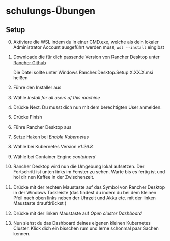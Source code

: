 # schulungs-Übungen

## Setup

0. Aktiviere die WSL indem du in einer CMD.exe, welche als dein lokaler Administrator Account ausgeführt werden muss, ```wsl --install``` eingibst

1. Downloade die für dich passende Version von Rancher Desktop unter [Rancher Github](https://github.com/rancher-sandbox/rancher-desktop/releases)
   
   Die Datei sollte unter Windows Rancher.Desktop.Setup.X.XX.X.msi heißen

2. Führe den Installer aus

3. Wähle *Install for all users of this machine*

5. Drücke Next. Du musst dich nun mit dem berechtigten User anmelden.

6. Drücke Finish

7. Führe Rancher Desktop aus

8. Setze Haken bei *Enable Kubernetes*

9. Wähle bei Kubernetes Version *v1.26.8*

10. Wähle bei Container Engine *containerd*

11. Rancher Desktop wird nun die Umgebung lokal aufsetzen. Der Fortschritt ist unten links im Fenster zu sehen. Warte bis es fertig ist und hol dir nen Kaffee in der Zwischenzeit.

12. Drücke  mit der rechten Maustaste auf das Symbol von Rancher Desktop in der Windows Taskleiste (das findest du indem du bei dem kleinen Pfeil nach oben links neben der Uhrzeit und Akku etc. mit der linken Maustaste draufdrückst )

13. Drücke mit der linken Maustaste auf *Open cluster Dashboard*

14. Nun siehst du das Dashboard deines eigenen kleinen Kubernetes Cluster. Klick dich ein bisschen rum und lerne schonmal paar Sachen kennen.

